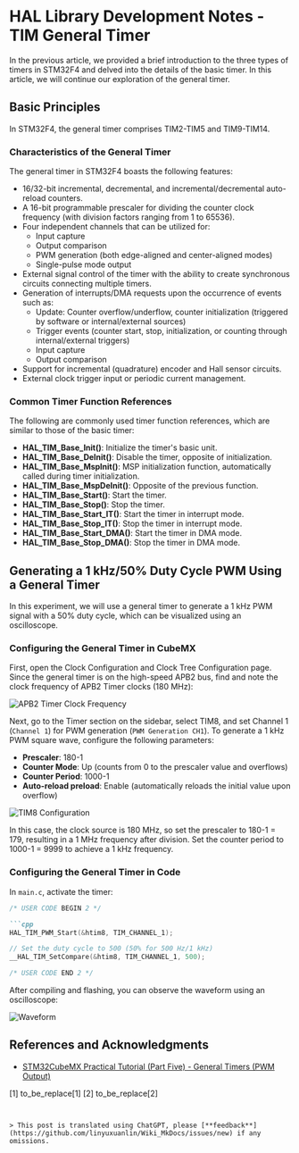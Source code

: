 # HAL Library Development Notes - TIM General Timer

In the previous article, we provided a brief introduction to the three types of timers in STM32F4 and delved into the details of the basic timer. In this article, we will continue our exploration of the general timer.

## Basic Principles

In STM32F4, the general timer comprises TIM2-TIM5 and TIM9-TIM14.

### Characteristics of the General Timer

The general timer in STM32F4 boasts the following features:

- 16/32-bit incremental, decremental, and incremental/decremental auto-reload counters.
- A 16-bit programmable prescaler for dividing the counter clock frequency (with division factors ranging from 1 to 65536).
- Four independent channels that can be utilized for:
  - Input capture
  - Output comparison
  - PWM generation (both edge-aligned and center-aligned modes)
  - Single-pulse mode output
- External signal control of the timer with the ability to create synchronous circuits connecting multiple timers.
- Generation of interrupts/DMA requests upon the occurrence of events such as:
  - Update: Counter overflow/underflow, counter initialization (triggered by software or internal/external sources)
  - Trigger events (counter start, stop, initialization, or counting through internal/external triggers)
  - Input capture
  - Output comparison
- Support for incremental (quadrature) encoder and Hall sensor circuits.
- External clock trigger input or periodic current management.

### Common Timer Function References

The following are commonly used timer function references, which are similar to those of the basic timer:

- **HAL_TIM_Base_Init()**: Initialize the timer's basic unit.
- **HAL_TIM_Base_DeInit()**: Disable the timer, opposite of initialization.
- **HAL_TIM_Base_MspInit()**: MSP initialization function, automatically called during timer initialization.
- **HAL_TIM_Base_MspDeInit()**: Opposite of the previous function.
- **HAL_TIM_Base_Start()**: Start the timer.
- **HAL_TIM_Base_Stop()**: Stop the timer.
- **HAL_TIM_Base_Start_IT()**: Start the timer in interrupt mode.
- **HAL_TIM_Base_Stop_IT()**: Stop the timer in interrupt mode.
- **HAL_TIM_Base_Start_DMA()**: Start the timer in DMA mode.
- **HAL_TIM_Base_Stop_DMA()**: Stop the timer in DMA mode.

## Generating a 1 kHz/50% Duty Cycle PWM Using a General Timer

In this experiment, we will use a general timer to generate a 1 kHz PWM signal with a 50% duty cycle, which can be visualized using an oscilloscope.

### Configuring the General Timer in CubeMX

First, open the Clock Configuration and Clock Tree Configuration page. Since the general timer is on the high-speed APB2 bus, find and note the clock frequency of APB2 Timer clocks (180 MHz):

![APB2 Timer Clock Frequency](https://img.wiki-power.com/d/wiki-media/img/20210627133951.png)

Next, go to the Timer section on the sidebar, select TIM8, and set Channel 1 (`Channel 1`) for PWM generation (`PWM Generation CH1`). To generate a 1 kHz PWM square wave, configure the following parameters:

- **Prescaler**: 180-1
- **Counter Mode**: Up (counts from 0 to the prescaler value and overflows)
- **Counter Period**: 1000-1
- **Auto-reload preload**: Enable (automatically reloads the initial value upon overflow)

![TIM8 Configuration](https://img.wiki-power.com/d/wiki-media/img/20210627153422.png)

In this case, the clock source is 180 MHz, so set the prescaler to 180-1 = 179, resulting in a 1 MHz frequency after division. Set the counter period to 1000-1 = 9999 to achieve a 1 kHz frequency.

### Configuring the General Timer in Code

In `main.c`, activate the timer:

```c title="main.c"
/* USER CODE BEGIN 2 */
```

```markdown
```cpp
HAL_TIM_PWM_Start(&htim8, TIM_CHANNEL_1);

// Set the duty cycle to 500 (50% for 500 Hz/1 kHz)
__HAL_TIM_SetCompare(&htim8, TIM_CHANNEL_1, 500);

/* USER CODE END 2 */
```

After compiling and flashing, you can observe the waveform using an oscilloscope:

![Waveform](https://img.wiki-power.com/d/wiki-media/img/20210627154737.jpg)

## References and Acknowledgments

- [STM32CubeMX Practical Tutorial (Part Five) - General Timers (PWM Output)](https://blog.csdn.net/weixin_43892323/article/details/104776035)

[1] to_be_replace[1]
[2] to_be_replace[2]
```


> This post is translated using ChatGPT, please [**feedback**](https://github.com/linyuxuanlin/Wiki_MkDocs/issues/new) if any omissions.